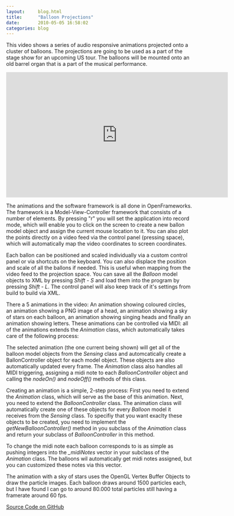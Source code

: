 ```yaml
---
layout:     blog.html
title:      "Balloon Projections"
date:       2010-05-05 16:58:02
categories: blog
---
```


This video shows a series of audio responsive animations projected onto a cluster of balloons. The projections are going to be used as a part of the stage show for an upcoming US tour. The balloons will be mounted onto an old barrel organ that is a part of the musical performance.

<iframe src="https://player.vimeo.com/video/17891021?title=0&amp;byline=0&amp;portrait=0&amp;color=ffd663" width="600" height="338" frameborder="0"> </iframe>

The animations and the software framework is all done in OpenFrameworks. The framework is a Model-View-Controller framework that consists of a number of elements. By pressing "r" you will set the application into record mode, which will enable you to click on the screen to create a new ballon model object and assign the current mouse location to it. You can also plot the points directly on a video feed via the control panel (pressing space), which will automatically map the video coordinates to screen coordinates.

Each ballon can be positioned and scaled individually via a custom control panel or via shortcuts on the keyboard. You can also displace the position and scale of all the ballons if needed. This is useful when mapping from the video feed to the projection space. You can save all the *Balloon* model objects to XML by pressing *Shift - S* and load them into the program by pressing *Shift - L*. The control panel will also keep track of it's settings from build to build via XML.

There a 5 animations in the video: An animation showing coloured circles, an animation showing a PNG image of a head, an animation showing a sky of stars on each balloon, an animation showing singing heads and finally an animation showing letters. These animations can be controlled via MIDI: all of the animations extends the *Animation* class, which automatically takes care of the following process:

The selected animation (the one current being shown) will get all of the balloon model objects from the *Sensing* class and automcatically create a BallonController object for each model object. These objects are also automatically updated every frame. The *Animation* class also handles all MIDI triggering, assigning a midi note to each *BalloonController* object and calling the *nodeOn()* and *nodeOff()* methods of this class.

Creating an animation is a simple, 2-step process: First you need to extend the *Animation* class, which will serve as the base of this animation. Next, you need to extend the *BalloonController* class. The animation class will automatically create one of these objects for every *Balloon* model it receives from the *Sensing* class. To specifiy that you want exaclty these objects to be created, you need to implement the *getNewBalloonController()* method in you subclass of the *Animation* class and return your subclass of *BalloonController* in this method.

To change the midi note each balloon corresponds to is as simple as pushing integers into the *\_midiNotes* vector in your subclass of the *Animation* class. The balloons wil automatically get midi notes assigned, but you can customized these notes via this vector.

The animation with a sky of stars uses the OpenGL Vertex Buffer Objects to draw the particle images. Each balloon draws around 1500 particles each, but I have found I can go to around 80.000 total particles still having a framerate around 60 fps.

<a target="_blank" href="http://github.com/Ronze/SpatialMediaFinal">Source Code on GitHub</a>